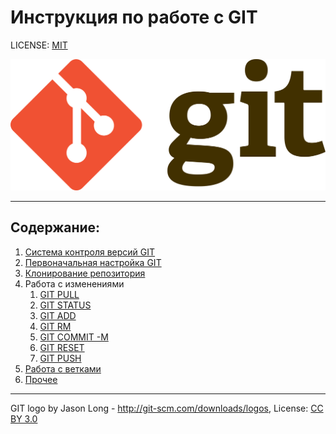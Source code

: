 # Инструкция по работе с GIT

LICENSE: [MIT](license.md)

![git-logo](./image/logo.svg.png)

---

## Содержание:
1. [Система контроля версий GIT](git.md)
2. [Первоначальная настройка GIT](config.md)
3. [Клонирование репозитория](clone.md)
4. Работа с изменениями
   1. [GIT PULL](pull.md)
   2. [GIT STATUS](status.md)
   3. [GIT ADD](add.md)
   4. [GIT RM](rm.md)
   5. [GIT COMMIT -M](commit.md)
   6. [GIT RESET](reset.md)
   7. [GIT PUSH](push.md)
5. [Работа с ветками](branch.md)
6. [Прочее](clean.md)


---

GIT logo by Jason Long - http://git-scm.com/downloads/logos, License: [CC BY 3.0](https://creativecommons.org/licenses/by/3.0/)
